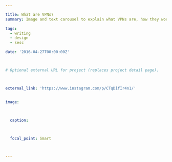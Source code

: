 ```yaml
---

title: What are VPNs?
summary: Image and text carousel to explain what VPNs are, how they work and why you would (or wouldn't) need this service.

tags: 
  - writing
  - design
  - sesc

date: '2016-04-27T00:00:00Z'



# Optional external URL for project (replaces project detail page).



external_link: 'https://www.instagram.com/p/CTqDifIr4n1/'


image:



  caption:



  focal_point: Smart



---
```




